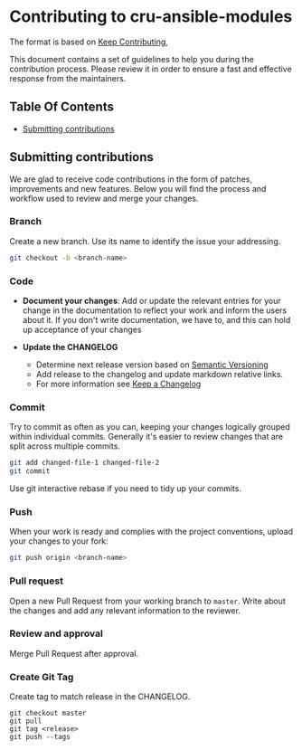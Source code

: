 # Contributing to cru-ansible-modules
The format is based on [Keep Contributing](https://github.com/jokeyrhyme/keep-contributing),

This document contains a set of guidelines to help you during the contribution
process.
Please review it in order to ensure a fast and effective response from the
maintainers.

## Table Of Contents

- [Submitting contributions](#submitting-contributions)


## Submitting contributions

We are glad to receive code contributions in the form of patches, improvements
and new features.
Below you will find the process and workflow used to review and merge your
changes.

### Branch

Create a new branch. Use its name to identify the issue your addressing.

```sh
git checkout -b <branch-name>
```

### Code

- **Document your changes**: Add or update the relevant entries for your change
  in the documentation to reflect your work and inform the users about it.
  If you don't write documentation, we have to, and this can hold up acceptance
  of your changes

- **Update the CHANGELOG**
  - Determine next release version based on [Semantic Versioning](https://semver.org/spec/v2.0.0.html)
  - Add release to the changelog and update markdown relative links.
  - For more information see [Keep a Changelog](https://keepachangelog.com/en/1.0.0/)


### Commit

Try to commit as often as you can, keeping your changes logically grouped
within individual commits.
Generally it's easier to review changes that are split across multiple commits.

```sh
git add changed-file-1 changed-file-2
git commit
```

Use git interactive rebase if you need to tidy up your commits.

### Push

When your work is ready and complies with the project conventions,
upload your changes to your fork:

```sh
git push origin <branch-name>
```

### Pull request

Open a new Pull Request from your working branch to `master`.
Write about the changes and add any relevant information to the reviewer.

### Review and approval

Merge Pull Request after approval.

### Create Git Tag

Create tag to match release in the CHANGELOG.

```
git checkout master
git pull
git tag <release>
git push --tags
```
